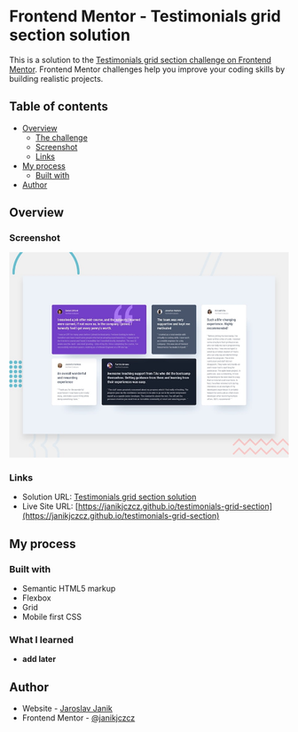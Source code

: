 # Frontend Mentor - Testimonials grid section solution

This is a solution to the [Testimonials grid section challenge on Frontend Mentor](https://www.frontendmentor.io/challenges/testimonials-grid-section-Nnw6J7Un7). Frontend Mentor challenges help you improve your coding skills by building realistic projects. 
## Table of contents

- [Overview](#overview)
  - [The challenge](#the-challenge)
  - [Screenshot](#screenshot)
  - [Links](#links)
- [My process](#my-process)
  - [Built with](#built-with)
- [Author](#author)

## Overview

### Screenshot

![](./preview.jpg)

### Links

- Solution URL: [Testimonials grid section solution](#)
- Live Site URL: [https://janikjczcz.github.io/testimonials-grid-section](https://janikjczcz.github.io/testimonials-grid-section)

## My process

### Built with

- Semantic HTML5 markup
- Flexbox
- Grid
- Mobile first CSS

### What I learned

- **add later**

## Author

- Website - [Jaroslav Janik](https://www.jaroslavjanik.cz)
- Frontend Mentor - [@janikjczcz](https://www.frontendmentor.io/profile/janikjczcz)